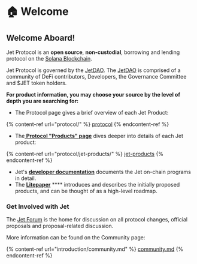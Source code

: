 # 🏠 Welcome

## **Welcome Aboard!**

Jet Protocol is an **open source**, **non-custodial**, borrowing and lending protocol on the [Solana Blockchain](https://solana.com/).&#x20;

Jet Protocol is governed by the [JetDAO](https://jetdao.fi/). The [JetDAO](https://docs.jetdao.fi/about/jetdao) is comprised of a community of DeFi contributors, Developers, the Governance Committee and $JET token holders.&#x20;



**For product information, you may choose your source by the level of depth you are searching for:**

* The Protocol page gives a brief overview of each Jet Product:

{% content-ref url="protocol/" %}
[protocol](protocol/)
{% endcontent-ref %}

* The[ **Protocol "Products" page**](https://docs.jetprotocol.io/jet-protocol/protocol) dives deeper into details of each Jet product:

{% content-ref url="protocol/jet-products/" %}
[jet-products](protocol/jet-products/)
{% endcontent-ref %}

* Jet's [**developer documentation**](https://jet-lab.github.io/jet-v2/) documents the Jet on-chain programs in detail.
* The [**Litepaper**](https://uploads-ssl.webflow.com/620e4761998cce492a7c9c8d/62ebf0ff41fac7359bfb2964\_litepaper-v0.0.1.pdf) **** introduces and describes the initially proposed products, and can be thought of as a high-level roadmap.



### **Get Involved with Jet**

The [Jet Forum](https://forum.jetprotocol.io/) is the home for discussion on all protocol changes, official proposals and proposal-related discussion. &#x20;



More information can be found on the Community page:

{% content-ref url="introduction/community.md" %}
[community.md](introduction/community.md)
{% endcontent-ref %}
